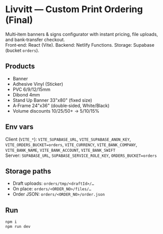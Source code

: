 # Livvitt — Custom Print Ordering (Final)

Multi‑item banners & signs configurator with instant pricing, file uploads, and bank‑transfer checkout.  
Front‑end: React (Vite). Backend: Netlify Functions. Storage: Supabase (bucket `orders`).

## Products
- Banner
- Adhesive Vinyl (Sticker)
- PVC 6/9/12/15mm
- Dibond 4mm
- Stand Up Banner 33"x80" (fixed size)
- A‑Frame 24"x36" (double‑sided, White/Black)
- Volume discounts 10/25/50+ → 5/10/15%

## Env vars
Client (`VITE_*`): `VITE_SUPABASE_URL`, `VITE_SUPABASE_ANON_KEY`, `VITE_ORDERS_BUCKET=orders`, `VITE_CURRENCY`, `VITE_BANK_COMPANY`, `VITE_BANK_NAME`, `VITE_BANK_ACCOUNT`, `VITE_BANK_SWIFT`  
Server: `SUPABASE_URL`, `SUPABASE_SERVICE_ROLE_KEY`, `ORDERS_BUCKET=orders`

## Storage paths
- Draft uploads: `orders/tmp/<draftId>/…`
- On place: `orders/<ORDER_NO>/files/…`
- Order JSON: `orders/<ORDER_NO>/order.json`

## Run
```bash
npm i
npm run dev
